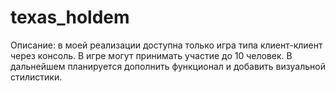 # texas_holdem
Описание: в моей реализации доступна только игра типа клиент-клиент через консоль. В игре могут принимать участие до 10 человек. В дальнейшем планируется дополнить функционал и добавить визуальной стилистики. 
